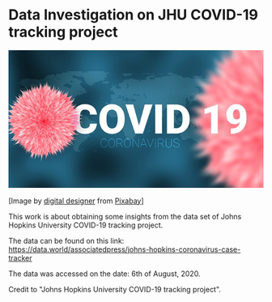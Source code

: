 # Data Investigation on JHU COVID-19 tracking project
![COVID-19 Image](https://github.com/efebuyuk/Data-Investigation-on-JHU-COVID-19-tracking-project/blob/master/notes/covid19-4946260_640.jpg?raw=true)

[Image by <a href="https://pixabay.com/tr/users/dapple-designers-7874104/?utm_source=link-attribution&amp;utm_medium=referral&amp;utm_campaign=image&amp;utm_content=4946260">digital designer</a> from <a href="https://pixabay.com/tr/?utm_source=link-attribution&amp;utm_medium=referral&amp;utm_campaign=image&amp;utm_content=4946260">Pixabay</a>]

This work is about obtaining some insights from the data set of Johns Hopkins University COVID-19 tracking project.

The data can be found on this link: https://data.world/associatedpress/johns-hopkins-coronavirus-case-tracker

The data was accessed on the date: 6th of August, 2020.

Credit to "Johns Hopkins University COVID-19 tracking project".

